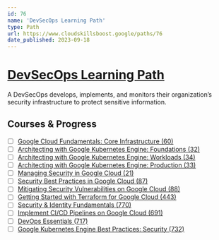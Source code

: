 ```yaml
---
id: 76
name: 'DevSecOps Learning Path'
type: Path
url: https://www.cloudskillsboost.google/paths/76
date_published: 2023-09-18
---
```


# [DevSecOps Learning Path](https://www.cloudskillsboost.google/paths/76)

A DevSecOps develops, implements, and monitors their organization’s security infrastructure to protect sensitive information.

## Courses & Progress

* [ ] [Google Cloud Fundamentals: Core Infrastructure (60)](../courses/Google-Cloud-Fundamentals-Core-Infrastructure.md)
* [ ] [Architecting with Google Kubernetes Engine: Foundations (32)](../courses/Architecting-with-Google-Kubernetes-Engine-Foundations.md)
* [ ] [Architecting with Google Kubernetes Engine: Workloads (34)](../courses/Architecting-with-Google-Kubernetes-Engine-Workloads.md)
* [ ] [Architecting with Google Kubernetes Engine: Production (33)](../courses/Architecting-with-Google-Kubernetes-Engine-Production.md)
* [ ] [Managing Security in Google Cloud (21)](../courses/Managing-Security-in-Google-Cloud.md)
* [ ] [Security Best Practices in Google Cloud (87)](../courses/Security-Best-Practices-in-Google-Cloud.md)
* [ ] [Mitigating Security Vulnerabilities on Google Cloud (88)](../courses/Mitigating-Security-Vulnerabilities-on-Google-Cloud.md)
* [ ] [Getting Started with Terraform for Google Cloud (443)](../courses/Getting-Started-with-Terraform-for-Google-Cloud.md)
* [ ] [Security & Identity Fundamentals (770)](../courses/Security-&-Identity-Fundamentals.md)
* [ ] [Implement CI/CD Pipelines on Google Cloud (691)](../courses/Implement-CI-CD-Pipelines-on-Google-Cloud.md)
* [ ] [DevOps Essentials (717)](../courses/DevOps-Essentials.md)
* [ ] [Google Kubernetes Engine Best Practices: Security (732)](../courses/Google-Kubernetes-Engine-Best-Practices-Security.md)
